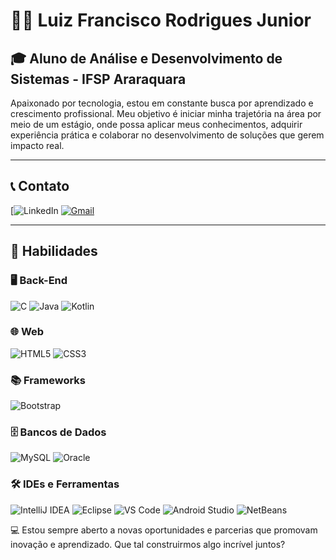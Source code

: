 # 👨‍💻 Luiz Francisco Rodrigues Junior

## 🎓 Aluno de Análise e Desenvolvimento de Sistemas - IFSP Araraquara

Apaixonado por tecnologia, estou em constante busca por aprendizado e crescimento profissional. Meu objetivo é iniciar minha trajetória na área por meio de um estágio, onde possa aplicar meus conhecimentos, adquirir experiência prática e colaborar no desenvolvimento de soluções que gerem impacto real.

---

## 📞 Contato

[![LinkedIn](https://www.linkedin.com/in/luiz-francisco-rodrigues-junior-a36711265/)
[![Gmail](https://img.shields.io/badge/Gmail-D14836?style=for-the-badge&logo=gmail&logoColor=white)](mailto:luizfrancisco12@gmail.com)

---

## 🚀 Habilidades

### 🖥️ Back-End

![C](https://img.shields.io/badge/C-00599C?style=for-the-badge&logo=c&logoColor=white)
![Java](https://img.shields.io/badge/Java-ED8B00?style=for-the-badge&logo=openjdk&logoColor=white)
![Kotlin](https://img.shields.io/badge/Kotlin-B125EA?style=for-the-badge&logo=kotlin&logoColor=white)

### 🌐 Web

![HTML5](https://img.shields.io/badge/HTML5-E34F26?style=for-the-badge&logo=html5&logoColor=white)
![CSS3](https://img.shields.io/badge/CSS3-1572B6?style=for-the-badge&logo=css3&logoColor=white)

### 📚 Frameworks

![Bootstrap](https://img.shields.io/badge/Bootstrap-563D7C?style=for-the-badge&logo=bootstrap&logoColor=white)

### 🗄️ Bancos de Dados

![MySQL](https://img.shields.io/badge/MySQL-005C84?style=for-the-badge&logo=mysql&logoColor=white)
![Oracle](https://img.shields.io/badge/Oracle-F80000?style=for-the-badge&logo=oracle&logoColor=white)

### 🛠️ IDEs e Ferramentas

![IntelliJ IDEA](https://img.shields.io/badge/IntelliJ%20IDEA-000000?style=for-the-badge&logo=intellij-idea&logoColor=white)
![Eclipse](https://img.shields.io/badge/Eclipse-2C2255?style=for-the-badge&logo=eclipse&logoColor=white)
![VS Code](https://img.shields.io/badge/VSCode-007ACC?style=for-the-badge&logo=visual-studio-code&logoColor=white)
![Android Studio](https://img.shields.io/badge/Android_Studio-3DDC84?style=for-the-badge&logo=android-studio&logoColor=white)
![NetBeans](https://img.shields.io/badge/NetBeans-1B6AC6?style=for-the-badge&logo=apache-netbeans-ide&logoColor=white)

💻 Estou sempre aberto a novas oportunidades e parcerias que promovam inovação e aprendizado. Que tal construirmos algo incrível juntos?
